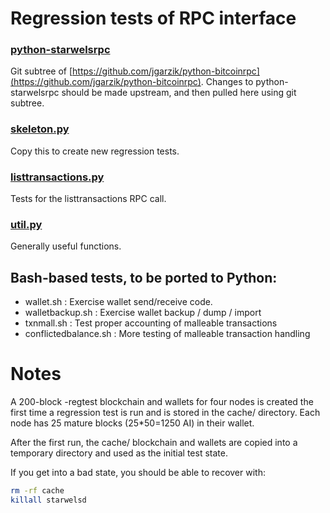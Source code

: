 Regression tests of RPC interface
=================================

### [python-starwelsrpc](https://github.com/jgarzik/python-bitcoinrpc)
Git subtree of [https://github.com/jgarzik/python-bitcoinrpc](https://github.com/jgarzik/python-bitcoinrpc).
Changes to python-starwelsrpc should be made upstream, and then
pulled here using git subtree.

### [skeleton.py](skeleton.py)
Copy this to create new regression tests.

### [listtransactions.py](listtransactions.py)
Tests for the listtransactions RPC call.

### [util.py](util.sh)
Generally useful functions.

Bash-based tests, to be ported to Python:
-----------------------------------------
- wallet.sh : Exercise wallet send/receive code.
- walletbackup.sh : Exercise wallet backup / dump / import
- txnmall.sh : Test proper accounting of malleable transactions
- conflictedbalance.sh : More testing of malleable transaction handling

Notes
=====

A 200-block -regtest blockchain and wallets for four nodes
is created the first time a regression test is run and
is stored in the cache/ directory. Each node has 25 mature
blocks (25*50=1250 AI) in their wallet.

After the first run, the cache/ blockchain and wallets are
copied into a temporary directory and used as the initial
test state.

If you get into a bad state, you should be able
to recover with:

```bash
rm -rf cache
killall starwelsd
```
